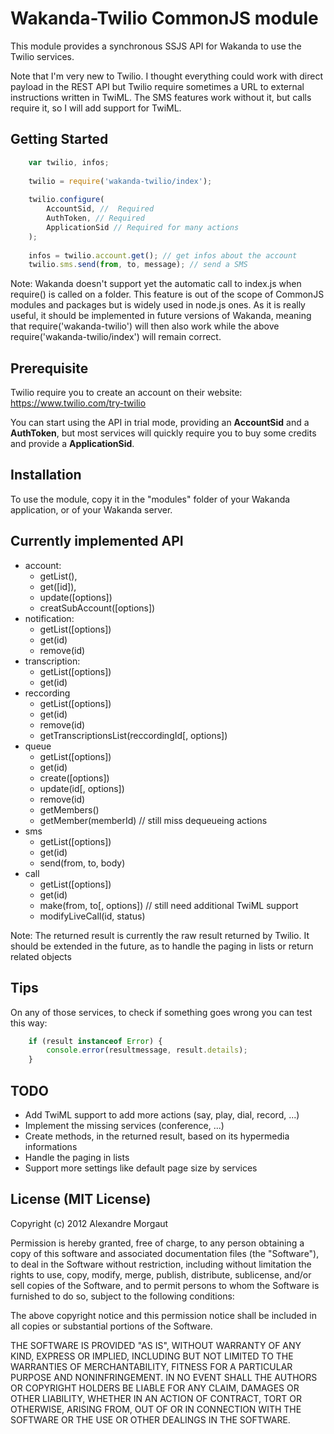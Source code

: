 # Wakanda-Twilio CommonJS module #

This module provides a synchronous SSJS API for Wakanda to use the Twilio services.

Note that I'm very new to Twilio. I thought everything could work with direct payload 
in the REST API but Twilio require sometimes a URL to external instructions written in TwiML. 
The SMS features work without it, but calls require it, so I will add support for TwiML.

## Getting Started ##

```javascript
    var twilio, infos;
    
    twilio = require('wakanda-twilio/index');
    
    twilio.configure(
    	AccountSid, //  Required
    	AuthToken, // Required
    	ApplicationSid // Required for many actions
    );
    
    infos = twilio.account.get(); // get infos about the account
    twilio.sms.send(from, to, message); // send a SMS
```

Note: 
Wakanda doesn't support yet the automatic call to index.js when require() is called on a folder. This feature is out of the scope of CommonJS modules and packages but is widely used in node.js ones. 
As it is really useful, it should be implemented in future versions of Wakanda, meaning that require('wakanda-twilio') will then also work while the above require('wakanda-twilio/index') will remain correct.

## Prerequisite ##

Twilio require you to create an account on their website: https://www.twilio.com/try-twilio

You can start using the API in trial mode, providing an **AccountSid** and a **AuthToken**, but most services will quickly require you to buy some credits and provide a **ApplicationSid**.


## Installation ##

To use the module, copy it in the "modules" folder of your Wakanda application, or of your Wakanda server.



## Currently implemented API ##

* account:
	* getList(), 
	* get([id]), 
	* update([options])
	* creatSubAccount([options])
* notification: 
	* getList([options])
	* get(id)
	* remove(id)
* transcription: 
	* getList([options])
	* get(id)
* reccording
	* getList([options])
	* get(id)
	* remove(id)
	* getTranscriptionsList(reccordingId[, options])
* queue
	* getList([options])
	* get(id)
	* create([options])
	* update(id[, options])
	* remove(id)
	* getMembers()
	* getMember(memberId)
	// still miss dequeueing actions
* sms
	* getList([options])
	* get(id)
	* send(from, to, body)
* call
	* getList([options])
	* get(id)
	* make(from, to[, options]) // still need additional TwiML support
	* modifyLiveCall(id, status)


Note: The returned result is currently the raw result returned by Twilio. 
It should be extended in the future, as to handle the paging in lists or return related objects


## Tips ##

On any of those services, to check if something goes wrong you can test this way:

```javascript
    if (result instanceof Error) {
    	console.error(resultmessage, result.details);
    }
```

## TODO ##

* Add TwiML support to add more actions (say, play, dial, record, ...)
* Implement the missing services (conference, ...)
* Create methods, in the returned result, based on its hypermedia informations
* Handle the paging in lists
* Support more settings like default page size by services

## License (MIT License) ##

Copyright (c) 2012 Alexandre Morgaut

Permission is hereby granted, free of charge, to any person obtaining a copy
of this software and associated documentation files (the "Software"), to deal
in the Software without restriction, including without limitation the rights
to use, copy, modify, merge, publish, distribute, sublicense, and/or sell
copies of the Software, and to permit persons to whom the Software is
furnished to do so, subject to the following conditions:

The above copyright notice and this permission notice shall be included in
all copies or substantial portions of the Software.

THE SOFTWARE IS PROVIDED "AS IS", WITHOUT WARRANTY OF ANY KIND, EXPRESS OR
IMPLIED, INCLUDING BUT NOT LIMITED TO THE WARRANTIES OF MERCHANTABILITY,
FITNESS FOR A PARTICULAR PURPOSE AND NONINFRINGEMENT. IN NO EVENT SHALL THE
AUTHORS OR COPYRIGHT HOLDERS BE LIABLE FOR ANY CLAIM, DAMAGES OR OTHER
LIABILITY, WHETHER IN AN ACTION OF CONTRACT, TORT OR OTHERWISE, ARISING FROM,
OUT OF OR IN CONNECTION WITH THE SOFTWARE OR THE USE OR OTHER DEALINGS IN
THE SOFTWARE.
